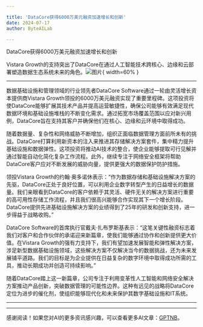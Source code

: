 ```yaml
---

title: 'DataCore获得6000万美元融资加速增长和创新'
date: 2024-07-17
author: ByteAILab

---
```


DataCore获得6000万美元融资加速增长和创新

Vistara Growth的支持突出了DataCore在通过人工智能技术跨核心、边缘和云部署塑造数据生态系统未来的角色。![图片](https://ai-techpark.com/wp-content/uploads/2024/07/DataCore-960x540.jpg){ width=60% }

---


数据基础设施和管理领域的行业领先者DataCore Software通过一轮由灵活增长资本提供商Vistara Growth领投的6000万美元融资实现了重要里程碑。这项投资将使DataCore能够扩展其技术产品并提高运营敏捷性，确保公司能够有效满足现代数据环境和基础设施堆栈的不断变化需求。通过拓宽市场覆盖范围以应对新兴用例，DataCore旨在支持其客户并确保他们在核心、边缘和云环境中取得成功。

随着数据量、复杂性和网络威胁不断增加，组织正面临数据管理方面前所未有的挑战。DataCore打算利用新资本的注入来推进其存储解决方案套件，集中精力提升基础设施和数据弹性。这项投资将推动AI技术的整合，使企业能够提取可行见解并通过智能自动化简化复杂工作流程。此外，继续专注于网络安全框架将帮助DataCore客户应对不断发展的威胁向量，提供更强大的数据保护防护措施。

领投Vistara Growth的约翰·奥多诺休表示：“作为数据存储和基础设施解决方案的先驱，DataCore正处于良好位置，可以利用企业数字转型产生的日益增长的数据量。我们亲眼看到DataCore的客户依赖于其灵活、硬件无关的解决方案进行重要的高可用性存储工作流程，并且我们很高兴能够合作实现其下一个增长阶段。DataCore提供先进基础设施解决方案的业绩得到了25年的研发和创新支持，进一步得益于战略收购。”

DataCore Software的首席执行官戴夫·扎布罗斯基表示：“这笔关键性融资标志着我们对客户和合作伙伴的承诺迎来新篇章，使我们能够通过协作和创新提供更大价值。在Vistara Growth的强有力支持下，我们有望加速发展智能和弹性解决方案，涉足新型数据基础设施领域，这些解决方案不仅解决当今的数据挑战，还为未来发展铺平道路。我们的目标是为企业提供在日益复杂的数字环境中取得成功所需的工具，推动长期成功并创造可持续影响。”

随着DataCore踏上这一新篇章，公司专注于利用变革性人工智能和网络安全解决方案推动产品创新，突破数据管理的可能性边界。这种有远见的战略将DataCore定位为进步的催化剂，使组织能够现代化和未来保护其数字基础设施和IT系统。


---
---
感谢阅读！如果您对AI的更多资讯感兴趣，可以查看更多AI文章：[GPTNB](https://gptnb.com)。